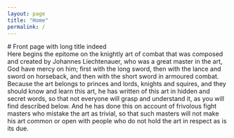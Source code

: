 ```yaml
---
layout: page
title: "Home"
permalink: /
---
```


<div class="row" markdown="1">
# Front page with long title indeed
</div>
<div class="row row--indent" markdown="1">
Here begins the epitome on the knightly art of combat that was composed and
created by Johannes Liechtenauer, who was a great master in the art, God
have mercy on him; first with the long sword, then with the lance and sword
on horseback, and then with the short sword in armoured combat. Because the
art belongs to princes and lords, knights and squires, and they should know
and learn this art, he has written of this art in hidden and secret words,
so that not everyone will grasp and understand it, as you will find
described below. And he has done this on account of frivolous fight masters
who mistake the art as trivial, so that such masters will not make his art
common or open with people who do not hold the art in respect as is its due.
</div>
